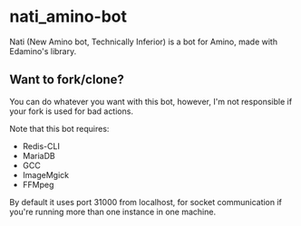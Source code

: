 # nati_amino-bot
Nati (New Amino bot, Technically Inferior) is a bot for Amino, made with Edamino's library.

<h2> Want to fork/clone? </h2>
<p> You can do whatever you want with this bot, however, I'm not responsible if your fork is used for bad actions. </p>
<p> Note that this bot requires:</p>
<ul>
  <li> Redis-CLI </li>
  <li> MariaDB </li>
  <li> GCC </li>
  <li> ImageMgick </li>
  <li> FFMpeg </li>
</ul>

By default it uses port 31000 from localhost, for socket communication if you're running more than one instance in one machine.
